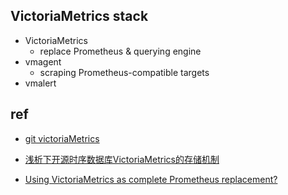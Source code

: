 
## VictoriaMetrics stack
+ VictoriaMetrics
    + replace Prometheus & querying engine
+ vmagent
    + scraping Prometheus-compatible targets 
+ vmalert

## ref
+ [git victoriaMetrics](https://github.com/VictoriaMetrics/VictoriaMetrics)
+ [浅析下开源时序数据库VictoriaMetrics的存储机制](https://zhuanlan.zhihu.com/p/368912946)

+ [Using VictoriaMetrics as complete Prometheus replacement?](https://github.com/VictoriaMetrics/VictoriaMetrics/issues/947)